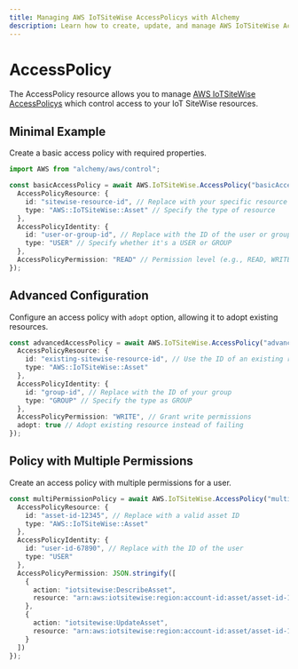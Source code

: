 ```yaml
---
title: Managing AWS IoTSiteWise AccessPolicys with Alchemy
description: Learn how to create, update, and manage AWS IoTSiteWise AccessPolicys using Alchemy Cloud Control.
---
```


# AccessPolicy

The AccessPolicy resource allows you to manage [AWS IoTSiteWise AccessPolicys](https://docs.aws.amazon.com/iotsitewise/latest/userguide/) which control access to your IoT SiteWise resources.

## Minimal Example

Create a basic access policy with required properties.

```ts
import AWS from "alchemy/aws/control";

const basicAccessPolicy = await AWS.IoTSiteWise.AccessPolicy("basicAccessPolicy", {
  AccessPolicyResource: {
    id: "sitewise-resource-id", // Replace with your specific resource ID
    type: "AWS::IoTSiteWise::Asset" // Specify the type of resource
  },
  AccessPolicyIdentity: {
    id: "user-or-group-id", // Replace with the ID of the user or group
    type: "USER" // Specify whether it's a USER or GROUP
  },
  AccessPolicyPermission: "READ" // Permission level (e.g., READ, WRITE)
});
```

## Advanced Configuration

Configure an access policy with `adopt` option, allowing it to adopt existing resources.

```ts
const advancedAccessPolicy = await AWS.IoTSiteWise.AccessPolicy("advancedAccessPolicy", {
  AccessPolicyResource: {
    id: "existing-sitewise-resource-id", // Use the ID of an existing resource
    type: "AWS::IoTSiteWise::Asset" 
  },
  AccessPolicyIdentity: {
    id: "group-id", // Replace with the ID of your group
    type: "GROUP" // Specify the type as GROUP
  },
  AccessPolicyPermission: "WRITE", // Grant write permissions
  adopt: true // Adopt existing resource instead of failing
});
```

## Policy with Multiple Permissions

Create an access policy with multiple permissions for a user.

```ts
const multiPermissionPolicy = await AWS.IoTSiteWise.AccessPolicy("multiPermissionPolicy", {
  AccessPolicyResource: {
    id: "asset-id-12345", // Replace with a valid asset ID
    type: "AWS::IoTSiteWise::Asset"
  },
  AccessPolicyIdentity: {
    id: "user-id-67890", // Replace with the ID of the user
    type: "USER"
  },
  AccessPolicyPermission: JSON.stringify([
    {
      action: "iotsitewise:DescribeAsset",
      resource: "arn:aws:iotsitewise:region:account-id:asset/asset-id-12345"
    },
    {
      action: "iotsitewise:UpdateAsset",
      resource: "arn:aws:iotsitewise:region:account-id:asset/asset-id-12345"
    }
  ])
});
```